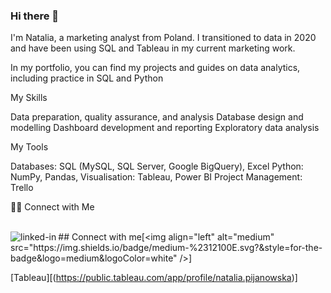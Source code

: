 ### Hi there 👋

I'm Natalia, a marketing analyst from Poland. I transitioned to data in 2020 and have been using SQL and Tableau in my current marketing work.

In my portfolio, you can find my projects and guides on data analytics, including practice in SQL and Python

My Skills

Data preparation, quality assurance, and analysis Database design and modelling Dashboard development and reporting Exploratory data analysis

My Tools

Databases: SQL (MySQL, SQL Server, Google BigQuery), Excel Python: NumPy, Pandas, Visualisation: Tableau, Power BI Project Management: Trello

🙌🏻 Connect with Me

<br>## Connect with me[<img align="left" alt="linked-in" src="https://img.shields.io/badge/linkedin-%230077B5.svg?&style=for-the-badge&logo=linkedin&logoColor=white" />]([https://www.linkedin.com/in/mohammad-faisal-2665b5134](https://www.linkedin.com/in/nataliapijanowska/))[<img align="left" alt="medium" src="https://img.shields.io/badge/medium-%2312100E.svg?&style=for-the-badge&logo=medium&logoColor=white" />]


[Tableau][(https://public.tableau.com/app/profile/natalia.pijanowska)]
